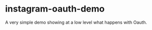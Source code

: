 instagram-oauth-demo
=============

A very simple demo showing at a low level what happens with Oauth.
